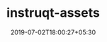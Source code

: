 ---
title: "instruqt-assets"
date: 2019-07-02T18:00:27+05:30
type: "organisations"
org_name: "HashiCorp"
repo_desc: "Image files for instruqt platform tracks"
repo_link: https://github.com/hashicorp/instruqt-assets
---